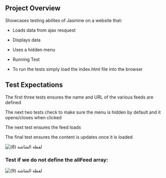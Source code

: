 ## Project Overview
Showcases testing abilites of Jasmine on a website that:

- Loads data from ajax resquest

- Displays data

- Uses a hidden menu

- Running Test

- To run the tests simply load the index.html file into the browser

## Test Expectations
The first three tests ensures the name and URL of the various feeds are defined

The next two tests check to make sure the menu is hidden by default and it opens/closes when clicked

The next test ensures the feed loads

The final test ensures the content is updates once it is loaded

![‏‏لقطة الشاشة (8)](https://user-images.githubusercontent.com/52633870/67221526-44b99300-f434-11e9-92a6-85da29ed7073.png)

### Test if we do not define the allFeed array:

![‏‏لقطة الشاشة (9)](https://user-images.githubusercontent.com/52633870/67221837-cf01f700-f434-11e9-8c2f-85f7237f67b2.png)



